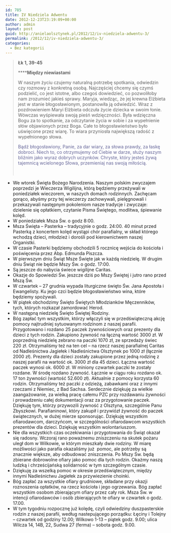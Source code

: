 ```yaml
---
id: 785
title: IV Niedziela Adwentu
date: 2012-12-23T23:19:09+00:00
author: admin
layout: post
guid: http://anielaolsztynek.pl/2012/12/iv-niedziela-adwentu-3/
permalink: /2012/12/iv-niedziela-adwentu-3/
categories:
  - Bez kategorii
---
```

> **Łk 1, 39-45** 
> 
>  ******Między niewiastami**
> 
> W naszym życiu czujemy naturalną potrzebę spotkania, odwiedzin czy rozmowy z konkretną osobą. Najczęściej chcemy się czymś podzielić, co jest istotne, albo czegoś dowiedzieć, co pozwoliłoby nam zrozumieć jakieś sprawy. Maryja, wiedząc, że jej krewna Elżbieta jest w stanie błogosławionym, postanowiła ją odwiedzić. Wraz z pozdrowieniem Maryi Elżbieta odczuła życie dziecka w swoim łonie. Wówczas wyśpiewała swoją pieśń wdzięczności. Była wdzięczna Bogu za to spotkanie, za odczytanie życia w sobie i za wypełnienie słów objawionych przez Boga. Całe to błogosławieństwo było uświęcone przez wiarę. To wiara przyniosła największą radość z wypełnionego słowa.
> 
> <span style="color: #666699;">Bądź błogosławiony, Panie, za dar wiary, za słowa prawdy, za łaskę dobroci. Niech to, co otrzymujemy od Ciebie w darze, służy naszym bliźnim jako wyraz dobrych uczynków. Chryste, który jesteś żywą tajemnicą wcielonego Słowa, przemieniaj nas swoją miłością.</span>
> 
> _<span style="color: #666699;"><br /> </span>_

  * We wtorek Święta Bożego Narodzenia. Naszym polskim zwyczajem poprzedzi je Wieczerza Wigilijna, którą będziemy przeżywali w poniedziałek wieczorem, w naszych domach rodzinnych. Zachęcam gorąco, abyśmy przy tej wieczerzy zachowywali, pielęgnowali i przekazywali następnym pokoleniom nasze tradycje i zwyczaje: dzielenie się opłatkiem, czytanie Pisma Świętego, modlitwa, śpiewanie kolęd.
  * W poniedziałek Msza Św. o godz 8:00.
  * Msza Święta &#8211; Pasterka &#8211; tradycyjnie o godz. 24:00. 40 minut przed Pasterką z koncertem kolęd wystąpi chór parafialny, w skład którego wchodzą dzieci, młodzież i dorośli pod kierownictwem naszej Organistki.
  * W czasie Pasterki będziemy obchodzili 5 rocznicę wejścia do kościoła i poświęcenia przez Abp. Edmunda Piszcza.
  * W pierwszym dniu Świąt Msze Święte jak w każdą niedzielę. W drugim dniu Świąt nie będzie Mszy Św. o godz. 17:00.
  * Są jeszcze do nabycia świece wigilijne Caritas.
  * Okazje do Spowiedzi Św. jeszcze dziś po Mszy Świętej i jutro rano przed Mszą Św.
  * W czwartek &#8211; 27 grudnia wypada liturgiczne święto Św. Jana Apostoła i Ewangelisty. Ku jego czci będzie błogosławieństwo wina, które będziemy spożywali.
  * W piątek obchodzimy Święto Świętych Młodzianków Męczenników, tych, których rozkazał zamordować Herod.
  * W następną niedzielę Święto Świętej Rodziny.
  * Bóg zapłać tym wszystkim, którzy włączyli się w przedświąteczną akcję pomocy najtrudniej sytuowanym rodzinom z naszej parafii. Przygotowano i rozdano 25 paczek żywnościowych oraz prezenty dla dzieci z tych rodzin. Zakupiono żywność na łączną wartość 3000 zł. W poprzednią niedzielę zebrano na paczki 1070 zł, ze sprzedaży świec 220 zł. Otrzymaliśmy też na ten cel &#8211; na rzecz naszej parafialnej Caritas od Nadleśnictwa Jagiełek i Nadleśnictwa Olsztynek po 1000 zł (łącznie 2000 zł). Prezenty dla dzieci zostały zakupione przez jedną rodzinę z naszej parafii na wartość ok. 3000 zł dla 45 dzieci. Łączna wartość paczek wynosi ok. 6000 zł. W miniony czwartek paczki te zostały rozdane. W środę rozdano żywność. Łącznie w ciągu roku rozdano ok. 17 ton żywności (wartość 52.600 zł). Aktualnie z pomocy korzysta 60 rodzin. Otrzymaliśmy też paczki z odzieżą, zabawkami oraz z innymi rzeczami z Niemiec, z Bad Sachsa. Serdecznie dziękuję za wielkie zaangażowanie, za wielką pracę całemu PZC przy rozdawaniu żywności i prowadzeniu całej dokumentacji oraz za przygotowanie paczek. Dziękuję tym, którzy przywozili żywność z Olsztyna, szczególnie Panu Zbyszkowi. Parafianinowi, który zakupił i przywiózł żywność do paczek świątecznych, w dużej mierze sponsorując. Dziękuję wszystkim ofiarodawcom, darczyńcom, w szczególności ofiarodawcom wszystkich prezentów dla dzieci. Dziękuję wszystkim wolontariuszom.
  * Nie dla wszystkich czas oczekiwania i przygotowania do Świąt okazał się radosny. Wczoraj rano poważnemu zniszczeniu na skutek pożaru uległ dom w Wilkowie, w którym mieszkały dwie rodziny. W miarę możliwości jako parafia okazaliśmy już  pomoc, ale potrzeby są znacznie większe, aby odbudować zniszczenia. Po Mszy Św. będą zbierane dobrowolne ofiary jako pomoc dla tych rodzin. Okażmy naszą ludzką i chrześcijańską solidarność w tym szczególnym czasie.
  * Dziękuję za wszelką pomoc w okresie przedświątecznym, między innymi Nadleśnictwu Jagiełek za przywiezienie choinki.
  * Bóg zapłać za wszystkie ofiary grudniowe, składane przy okazji roznoszenia opłatków, na rzecz kościoła i jego ogrzewania. Bóg zapłać wszystkim osobom zbierającym ofiary przez cały rok. Msza Św. w intencji ofiarodawców i osób zbierających te ofiary w czwartek o godz. 17.00.
  * W tym tygodniu rozpocznę już kolędę, czyli odwiedziny duszpasterskie rodzin z naszej parafii, według nastepującego porządku: Łęciny i Tolejny &#8211; czwartek od godziny 12.00; Wilkowo 1-13 &#8211; piątek godz. 9.00; ulica Wilcza 14, 14B, 22, Sudwa 27 (ferma) &#8211; sobota godz. 9.00.